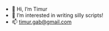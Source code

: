 - 👋 Hi, I’m Timur 
- 👀 I’m interested in writing silly scripts!
- 📫 timur.gab@gmail.com

<!---
905timur/905timur is a ✨ special ✨ repository because its `README.md` (this file) appears on your GitHub profile.
You can click the Preview link to take a look at your changes.
--->
